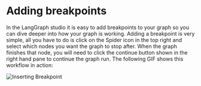 # Adding breakpoints

In the LangGraph studio it is easy to add breakpoints to your graph so you can dive deeper into how your graph is working. Adding a breakpoint is very simple, all you have to do is click on the Spider icon in the top right and select which nodes you want the graph to stop after. When the graph finishes that node, you will need to click the continue button shown in the right hand pane to continue the graph run. The following GIF shows this workflow in action:

![Inserting Breakpoint](./img/add_breakpoint.gif)